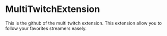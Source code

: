# MultiTwitchExtension
This is the github of the multi twitch extension. This extension allow you to follow your favorites streamers easely.
